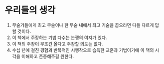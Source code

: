 # 우리들의 생각

1. 무술가들에게 최고 무술이나 한 무술 내에서 최고 기술을 꼽으라면 다들 다르게 답할 것이다.
2. 이 책에서 주장하는 기법 다수는 논쟁의 여지가 있다.
3. 이 책의 주장이 무조건 옳다고 주장할 의도는 없다.
4. 수십 년에 걸친 경험과 반복적인 시행착오로 습득한 교훈과 기법이기에 이 책의 시각을 이해하고 존중해주길 원한다.
